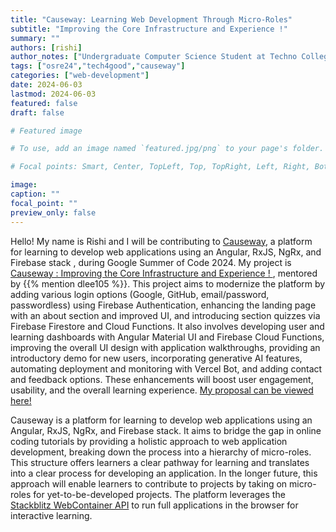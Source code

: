 ```yaml
---
title: "Causeway: Learning Web Development Through Micro-Roles"
subtitle: "Improving the Core Infrastructure and Experience !"
summary: ""
authors: [rishi]
author_notes: ["Undergraduate Computer Science Student at Techno College Hooghly"]
tags: ["osre24","tech4good","causeway"]
categories: ["web-development"]
date: 2024-06-03
lastmod: 2024-06-03
featured: false
draft: false

# Featured image

# To use, add an image named `featured.jpg/png` to your page's folder.

# Focal points: Smart, Center, TopLeft, Top, TopRight, Left, Right, BottomLeft, Bottom, BottomRight.

image:
caption: ""
focal_point: ""
preview_only: false
---
```


Hello! My name is Rishi and I will be contributing to [Causeway](/project/osre24/ucsc/causeway/), a platform for learning to develop web applications using an Angular, RxJS, NgRx, and Firebase stack , during Google Summer of Code 2024. My project is [Causeway : Improving the Core Infrastructure and Experience ! ](https://summerofcode.withgoogle.com/programs/2024/projects/wTxAXxEz), mentored by {{% mention dlee105 %}}. This project aims to modernize the platform by adding various login options (Google, GitHub, email/password, passwordless) using Firebase Authentication, enhancing the landing page with an about section and improved UI, and introducing section quizzes via Firebase Firestore and Cloud Functions. It also involves developing user and learning dashboards with Angular Material UI and Firebase Cloud Functions, improving the overall UI design with application walkthroughs, providing an introductory demo for new users, incorporating generative AI features, automating deployment and monitoring with Vercel Bot, and adding contact and feedback options. These enhancements will boost user engagement, usability, and the overall learning experience. [My proposal can be viewed here!](https://drive.google.com/file/d/1WsojAfxLJqU-Jkozbyq-bTJmcTqBkyVy/view?usp=sharing)

Causeway is a platform for learning to develop web applications using an Angular, RxJS, NgRx, and Firebase stack. It aims to bridge the gap in online coding tutorials by providing a holistic approach to web application development, breaking down the process into a hierarchy of micro-roles. This structure offers learners a clear pathway for learning and translates into a clear process for developing an application. In the longer future, this approach will enable learners to contribute to projects by taking on micro-roles for yet-to-be-developed projects. The platform leverages the [Stackblitz WebContainer API](https://developer.stackblitz.com/platform/api/webcontainer-api) to run full applications in the browser for interactive learning.
